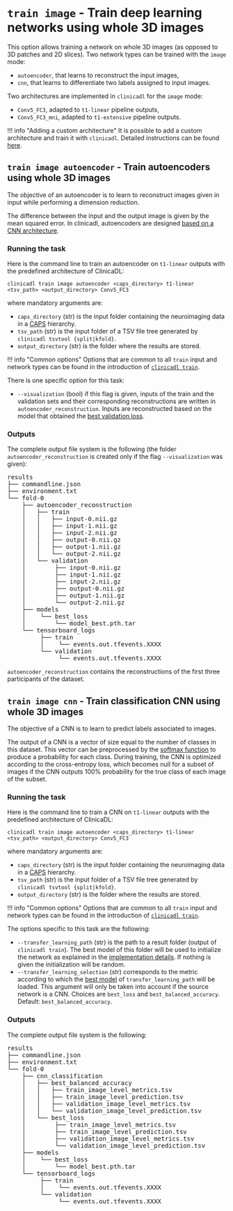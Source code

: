 # `train image` - Train deep learning networks using whole 3D images

This option allows training a network on whole 3D images (as opposed to 3D patches and 2D slices).
Two network types can be trained with the `image` mode:

- `autoencoder`, that learns to reconstruct the input images,
- `cnn`, that learns to differentiate two labels assigned to input images. 

Two architectures are implemented in `clinicadl` for the `image` mode:

- `Conv5_FC3`, adapted to `t1-linear` pipeline outputs,
- `Conv5_FC3_mni`, adapted to `t1-extensive` pipeline outputs.

!!! info "Adding a custom architecture"
    It is possible to add a custom architecture and train it with `clinicadl`.
    Detailed instructions can be found [here](./Custom.md).

## `train image autoencoder` - Train autoencoders using whole 3D images

The objective of an autoencoder is to learn to reconstruct images given in input while performing a dimension reduction. 

The difference between the input and the output image is given by the mean squared error.
In clinicadl, autoencoders are designed [based on a CNN architecture](./Details.md#autoencoders-construction-from-cnn-architectures). 

### Running the task

Here is the command line to train an autoencoder on `t1-linear` outputs with the predefined architecture of ClinicaDL: 
```
clinicadl train image autoencoder <caps_directory> t1-linear <tsv_path> <output_directory> Conv5_FC3
```
where mandatory arguments are:

- `caps_directory` (str) is the input folder containing the neuroimaging data in a [CAPS](http://www.clinica.run/doc/CAPS/Introduction/) hierarchy.
- `tsv_path` (str) is the input folder of a TSV file tree generated by `clinicadl tsvtool {split|kfold}`.
- `output_directory` (str) is the folder where the results are stored.

!!! info "Common options"
    Options that are common to all `train` input and network types can be found in the introduction of 
    [`clinicadl train`](./Introduction.md#running-the-task).

There is one specific option for this task: 

- `--visualization` (bool) if this flag is given, inputs of the train and
the validation sets and their corresponding reconstructions are written in `autoencoder_reconstruction`.
Inputs are reconstructed based on the model that obtained the [best validation loss](./Details.md#model-selection).

### Outputs

The complete output file system is the following (the folder `autoencoder_reconstruction` is created only if the 
flag `--visualization` was given):

<pre>
results
├── commandline.json
├── environment.txt
└── fold-0
    ├── autoencoder_reconstruction
    │   ├── train
    │   │   ├── input-0.nii.gz
    │   │   ├── input-1.nii.gz
    │   │   ├── input-2.nii.gz
    │   │   ├── output-0.nii.gz
    │   │   ├── output-1.nii.gz
    │   │   └── output-2.nii.gz
    │   └── validation
    │        ├── input-0.nii.gz
    │        ├── input-1.nii.gz
    │        ├── input-2.nii.gz
    │        ├── output-0.nii.gz
    │        ├── output-1.nii.gz
    │        └── output-2.nii.gz
    ├── models
    │    └── best_loss
    │        └── model_best.pth.tar
    └── tensorboard_logs
         ├── train
         │    └── events.out.tfevents.XXXX
         └── validation
              └── events.out.tfevents.XXXX
</pre>

`autoencoder_reconstruction` contains the reconstructions of the first three participants of the dataset.

## `train image cnn` - Train classification CNN using whole 3D images

The objective of a CNN is to learn to predict labels associated to images. 

The output of a CNN is a vector of size equal to the number of classes in this dataset. 
This vector can be preprocessed by the [softmax function](https://pytorch.org/docs/master/generated/torch.nn.Softmax.html) 
to produce a probability for each class. 
During training, the CNN is optimized according to the cross-entropy loss, which becomes null for a subset of images 
if the CNN outputs 100% probability for the true class of each image of the subset.

### Running the task

Here is the command line to train a CNN on `t1-linear` outputs with the predefined architecture of ClinicaDL: 
```
clinicadl train image autoencoder <caps_directory> t1-linear <tsv_path> <output_directory> Conv5_FC3
```
where mandatory arguments are:

- `caps_directory` (str) is the input folder containing the neuroimaging data in a [CAPS](http://www.clinica.run/doc/CAPS/Introduction/) hierarchy.
- `tsv_path` (str) is the input folder of a TSV file tree generated by `clinicadl tsvtool {split|kfold}`.
- `output_directory` (str) is the folder where the results are stored.

!!! info "Common options"
    Options that are common to all `train` input and network types can be found in the introduction of 
    [`clinicadl train`](./Introduction.md#running-the-task).

The options specific to this task are the following:

- `--transfer_learning_path` (str) is the path to a result folder (output of `clinicadl train`). 
The best model of this folder will be used to initialize the network as 
explained in the [implementation details](./Details.md#transfer-learning). 
If nothing is given the initialization will be random.
- `--transfer_learning_selection` (str) corresponds to the metric according to which the 
[best model](./Details.md#model-selection) of `transfer_learning_path` will be loaded. 
This argument will only be taken into account if the source network is a CNN. 
Choices are `best_loss` and `best_balanced_accuracy`. Default: `best_balanced_accuracy`.

### Outputs

The complete output file system is the following:

<pre>
results
├── commandline.json
├── environment.txt
└── fold-0
    ├── cnn_classification
    │   ├── best_balanced_accuracy
    │   │   ├── train_image_level_metrics.tsv
    │   │   ├── train_image_level_prediction.tsv
    │   │   ├── validation_image_level_metrics.tsv
    │   │   └── validation_image_level_prediction.tsv
    │   └── best_loss
    │        ├── train_image_level_metrics.tsv
    │        ├── train_image_level_prediction.tsv
    │        ├── validation_image_level_metrics.tsv
    │        └── validation_image_level_prediction.tsv
    ├── models
    │    └── best_loss
    │        └── model_best.pth.tar
    └── tensorboard_logs
         ├── train
         │    └── events.out.tfevents.XXXX
         └── validation
              └── events.out.tfevents.XXXX
</pre>

